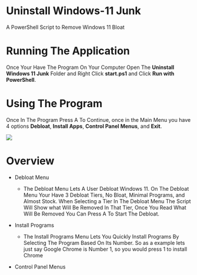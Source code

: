 # Uninstall Windows-11 Junk
A PowerShell Script to Remove Windows 11 Bloat

# Running The Application

Once Your Have The Program On Your Computer Open The **Uninstall Windows 11 Junk** Folder and Right Click **start.ps1** and Click **Run with PowerShell**.

# Using The Program

Once In The Program Press A To Continue, once in the Main Menu you have 4 options **Debloat**, **Install Apps**, **Control Panel Menus**, and **Exit**.

![](https://github.com/ThatPowerShellGuy1/Uninstall-Windows-11-Junk/blob/main/sources/mainmenu-image.png)

# Overview

- Debloat Menu
  - The Debloat Menu Lets A User Debloat Windows 11. On The Debloat Menu Your Have 3 Debloat Tiers, No Bloat, Minimal Programs, and Almost Stock. When Selecting a Tier In The Debloat Menu The Script Will Show what Will Be Removed In That Tier, Once You Read What Will Be Removed You Can Press A To Start The Debloat.

- Install Programs
  - The Install Programs Menu Lets You Quickly Install Programs By Selecting The Program Based On Its Number. So as a example lets just say Google Chrome is Number 1, so you would press 1 to install Chrome
    
- Control Panel Menus
